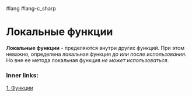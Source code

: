 #lang #lang-c_sharp 

# Локальные функции

**Локальные функции** - пределяются внутри других функций. 
При этом неважно, определена локальная функция *до или после использования*. 
Но вне ее метода локальная функция *не может использоваться*.

### Inner links:
[1. Функции](1.%20Languages/C-sharp/0.%20Введение/2.%20Функции/1.%20Функции.md)
